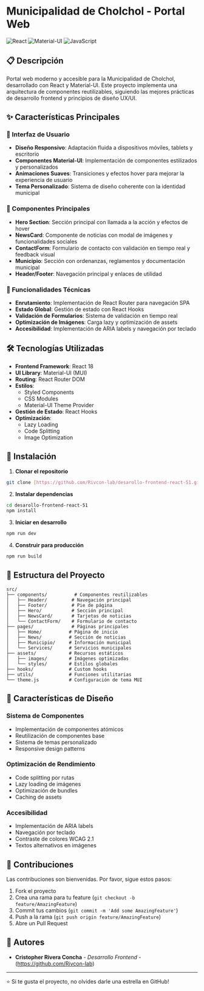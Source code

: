 # Municipalidad de Cholchol - Portal Web

![React](https://img.shields.io/badge/React-20232A?style=for-the-badge&logo=react&logoColor=61DAFB)
![Material-UI](https://img.shields.io/badge/Material--UI-0081CB?style=for-the-badge&logo=material-ui&logoColor=white)
![JavaScript](https://img.shields.io/badge/JavaScript-F7DF1E?style=for-the-badge&logo=javascript&logoColor=black)

## 📋 Descripción

Portal web moderno y accesible para la Municipalidad de Cholchol, desarrollado con React y Material-UI. Este proyecto implementa una arquitectura de componentes reutilizables, siguiendo las mejores prácticas de desarrollo frontend y principios de diseño UX/UI.

## ✨ Características Principales

### 🎯 Interfaz de Usuario
- **Diseño Responsivo**: Adaptación fluida a dispositivos móviles, tablets y escritorio
- **Componentes Material-UI**: Implementación de componentes estilizados y personalizados
- **Animaciones Suaves**: Transiciones y efectos hover para mejorar la experiencia de usuario
- **Tema Personalizado**: Sistema de diseño coherente con la identidad municipal

### 📱 Componentes Principales
- **Hero Section**: Sección principal con llamada a la acción y efectos de hover
- **NewsCard**: Componente de noticias con modal de imágenes y funcionalidades sociales
- **ContactForm**: Formulario de contacto con validación en tiempo real y feedback visual
- **Municipio**: Sección con ordenanzas, reglamentos y documentación municipal
- **Header/Footer**: Navegación principal y enlaces de utilidad

### 🔧 Funcionalidades Técnicas
- **Enrutamiento**: Implementación de React Router para navegación SPA
- **Estado Global**: Gestión de estado con React Hooks
- **Validación de Formularios**: Sistema de validación en tiempo real
- **Optimización de Imágenes**: Carga lazy y optimización de assets
- **Accesibilidad**: Implementación de ARIA labels y navegación por teclado

## 🛠 Tecnologías Utilizadas

- **Frontend Framework**: React 18
- **UI Library**: Material-UI (MUI)
- **Routing**: React Router DOM
- **Estilos**: 
  - Styled Components
  - CSS Modules
  - Material-UI Theme Provider
- **Gestión de Estado**: React Hooks
- **Optimización**: 
  - Lazy Loading
  - Code Splitting
  - Image Optimization

## 🚀 Instalación

1. **Clonar el repositorio**
```bash
git clone [https://github.com/Rivcon-lab/desarollo-frontend-react-51.git]
```

2. **Instalar dependencias**
```bash
cd desarollo-frontend-react-51
npm install
```

3. **Iniciar en desarrollo**
```bash
npm run dev
```

4. **Construir para producción**
```bash
npm run build
```

## 📁 Estructura del Proyecto

```
src/
├── components/          # Componentes reutilizables
│   ├── Header/         # Navegación principal
│   ├── Footer/         # Pie de página
│   ├── Hero/           # Sección principal
│   ├── NewsCard/       # Tarjetas de noticias
│   └── ContactForm/    # Formulario de contacto
├── pages/              # Páginas principales
│   ├── Home/          # Página de inicio
│   ├── News/          # Sección de noticias
│   ├── Municipio/     # Información municipal
│   └── Services/      # Servicios municipales
├── assets/            # Recursos estáticos
│   ├── images/        # Imágenes optimizadas
│   └── styles/        # Estilos globales
├── hooks/             # Custom hooks
├── utils/             # Funciones utilitarias
└── theme.js           # Configuración de tema MUI
```

## 🎨 Características de Diseño

### Sistema de Componentes
- Implementación de componentes atómicos
- Reutilización de componentes base
- Sistema de temas personalizado
- Responsive design patterns

### Optimización de Rendimiento
- Code splitting por rutas
- Lazy loading de imágenes
- Optimización de bundles
- Caching de assets

### Accesibilidad
- Implementación de ARIA labels
- Navegación por teclado
- Contraste de colores WCAG 2.1
- Textos alternativos en imágenes

## 🤝 Contribuciones

Las contribuciones son bienvenidas. Por favor, sigue estos pasos:

1. Fork el proyecto
2. Crea una rama para tu feature (`git checkout -b feature/AmazingFeature`)
3. Commit tus cambios (`git commit -m 'Add some AmazingFeature'`)
4. Push a la rama (`git push origin feature/AmazingFeature`)
5. Abre un Pull Request



## 👥 Autores

- **Cristopher Rivera Concha** - *Desarrollo Frontend* - (https://github.com/Rivcon-lab)

---

⭐️ Si te gusta el proyecto, no olvides darle una estrella en GitHub!
